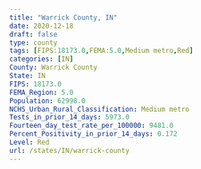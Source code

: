 ```yaml
---
title: "Warrick County, IN"
date: 2020-12-18
draft: false
type: county
tags: [FIPS:18173.0,FEMA:5.0,Medium metro,Red]
categories: [IN]
County: Warrick County
State: IN
FIPS: 18173.0
FEMA_Region: 5.0
Population: 62998.0
NCHS_Urban_Rural_Classification: Medium metro
Tests_in_prior_14_days: 5973.0
Fourteen_day_test_rate_per_100000: 9481.0
Percent_Positivity_in_prior_14_days: 0.172
Level: Red
url: /states/IN/warrick-county
---
```



